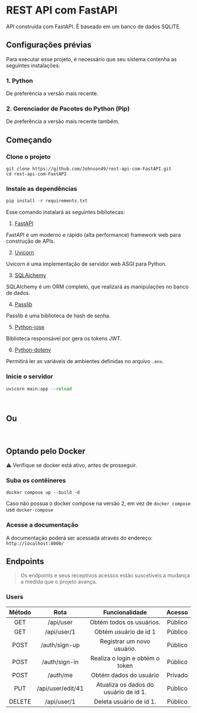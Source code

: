 # REST API com FastAPI

API construída com FastAPI. È baseado em um banco de dados SQLITE.

## Configurações prévias

Para executar esse projeto, é necessário que seu sistema contenha as seguintes instalações:

### 1. Python

De preferência a versão mais recente.

### 2. Gerenciador de Pacotes do Python (Pip)

De preferência a versão mais recente também.

## Começando

### Clone o projeto

```shell
git clone https://github.com/Johnson49/rest-api-com-FastAPI.git
cd rest-api-com-FastAPI
```

### Instale as dependências

```python
pip install -r requirements.txt
```

Esse comando instalará as seguintes bibliotecas:

1. [FastAPI](https://fastapi.tiangolo.com)

FastAPI é um moderno e rápido (alta performance) framework web para construção de APIs.

2. [Uvicorn](https://www.uvicorn.org)

Uvicorn é uma implementação de servidor web ASGI para Python.

3. [SQLAlchemy](https://www.sqlalchemy.org)

SQLAlchemy é um ORM completo, que realizará as manipulações no banco de dados.

4. [Passlib](https://passlib.readthedocs.io/en/stable/)

Passlib é uma biblioteca de hash de senha.

5. [Python-jose](https://python-jose.readthedocs.io/en/latest/)

Biblioteca responsável por gera os tokens JWT.

6. [Python-dotenv](https://pypi.org/project/python-dotenv/)

Permitirá ler as variáveis de ambientes definidas no arquivo `.env`.

### Inicie o servidor

```python
uvicorn main:app --reload
```

<br>

## Ou

<br>

## Optando pelo Docker  

:warning: Verifique se docker está ativo, antes de prosseguir.

### Suba os contêineres

```shell
docker compose up --build -d
```

Caso não possua o docker compose na versão 2, em vez de `docker compose` use `docker-compose`

### Acesse a documentação

A documentação poderá ser acessada através do endereço: `http://localhost:8000/`
## Endpoints

> Os endpoints e seus receptivos acessos estão suscetíveis a mudança a medida que o projeto avança.

### Users

|Método|Rota| Funcionalidade| Acesso |
|:-------:|:-----:|:------:|:------:|
|GET | /api/user | Obtém todos os usuários. | Público |
|GET |  /api/user/1 | Obtém usuário de id 1| Público |
|POST | /auth/sign-up | Registrar um novo usuário. | Público |
|POST | /auth/sign-in | Realiza o login e obtém o token | Público |
|POST | /auth/me | Obtém dados do usuário | Privado |
| PUT | /api/user/edit/41| Atualiza os dados do usuário de id 1.| Público |
| DELETE | /api/user/1 | Deleta usuário de id 1. | Público |
